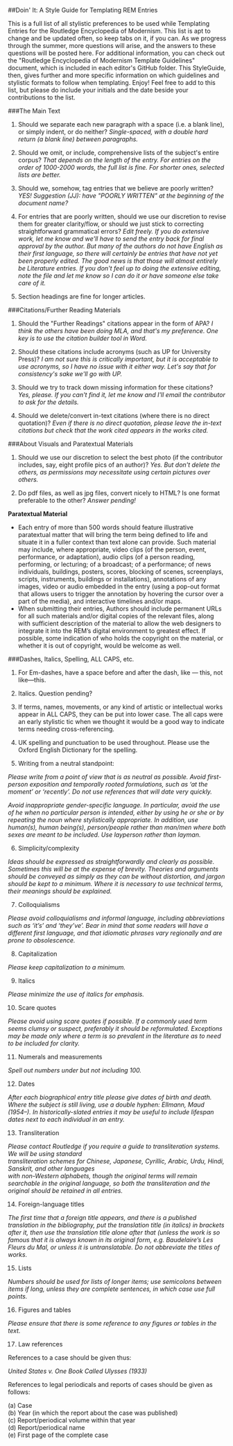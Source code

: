 ##Doin' It: A Style Guide for Templating REM Entries 

This is a full list of all stylistic preferences to be used while Templating Entries for the Routledge Encyclopedia of Modernism. This list is apt to change and be updated often, so keep tabs on it, if you can. As we progress through the summer, more questions will arise, and the answers to these questions will be posted here. For additional information, you can check out the "Routledge Encyclopedia of Modernism Template Guidelines" document, which is included in each editor's GitHub folder. This StyleGuide, then, gives further and more specific information on which guidelines and stylistic formats to follow when templating. Enjoy! Feel free to add to this list, but please do include your initials and the date beside your contributions to the list. 

###The Main Text



1) Should we separate each new paragraph with a space (i.e. a blank line), or simply indent, or do neither? 
*Single-spaced, with a double hard return (a blank line) between paragraphs.*

2) Should we omit, or include, comprehensive lists of the subject's entire corpus? 
*That depends on the length of the entry. For entries on the order of 1000-2000 words, the full list is fine. For shorter ones, selected lists are better.*

3) Should we, somehow, tag entries that we believe are poorly written? 
*YES! Suggestion (JJ): have "POORLY WRITTEN" at the beginning of the document name?*

4) For entries that are poorly written, should we use our discretion to revise them for greater clarity/flow, or should we just stick to correcting straightforward grammatical errors? 
*Edit freely. If you do extensive work, let me know and we'll have to send the entry back for final approval by the author. But many of the authors do not have English as their first language, so there will certainly be entries that have not yet been properly edited. The good news is that those will almost entirely be Literature entries. If you don't feel up to doing the extensive editing, note the file and let me know so I can do it or have someone else take care of it.*

5) Section headings are fine for longer articles. 

###Citations/Further Reading Materials

1) Should the "Further Readings" citations appear in the form of APA?
*I think the others have been doing MLA, and that's my preference. One key is to use the citation builder tool in Word.*

2) Should these citations include acronyms (such as UP for University Press)? 
*I am not sure this is critically important, but it is acceptable to use acronyms, so I have no issue with it either way. Let's say that for consistency's sake we'll go with UP.*

3) Should we try to track down missing information for these citations?
*Yes, please. If you can't find it, let me know and I'll email the contributor to ask for the details.*

4) Should we delete/convert in-text citations (where there is no direct quotation)?
*Even if there is no direct quotation, please leave the in-text citations but check that the work cited appears in the works cited.*


###About Visuals and Paratextual Materials

1) Should we use our discretion to select the best photo (if the contributor includes, say, eight profile pics of an author)?
*Yes. But don't delete the others, as permissions may necessitate using certain pictures over others.*

2) Do pdf files, as well as jpg files, convert nicely to HTML? Is one format preferable to the other? 
*Answer pending!*

**Paratextual	Material**
* Each	entry	of	more	than	500	words	should	feature	illustrative	paratextual	matter	that	will	bring	the	term being defined	to	life	and	situate	it	in	a	fuller	context	than	text	alone	can	provide.	Such	material	may	include, where	appropriate,	video	clips	(of	the	person,	event,	performance,	or	adaptation), audio	clips	(of	a	person	reading, performing,	or	lecturing;	of	a	broadcast;	of	a	performance;	of	news	individuals, buildings,	posters,	scores,	blocking	of	scenes,	screenplays,	scripts,	instruments,	buildings	or installations),	annotations	of	any	images,	video	or	audio	embedded	in	the	entry	(using	a pop-out	format	that	allows users	to	trigger	the	annotation	by	hovering	the	cursor	over	a	part	of	the media),	and	interactive	timelines	and/or	maps.	
* When	submitting	their	entries,	Authors	should	include	permanent	URLs	for	all	such	materials	and/or	digital	copies of	the	relevant	files,	along	with	sufficient	description	of	the	material	to	allow	the	web designers	to	integrate	it	into		 the	REM’s	digital	environment	to	greatest	effect.	If	possible,	some indication	of	who	holds	the	copyright	on the material,	or	whether	it	is	out	of	copyright,	would	be	welcome	as	well.		


###Dashes, Italics, Spelling, ALL CAPS, etc.

1) For Em-dashes, have a space before and after the dash, like — this, not like—this. 

2) Italics. Question pending?

3) If terms, names, movements, or any kind of artistic or intellectual works appear in ALL CAPS, they can be put into lower case. The all caps were an early stylistic tic when we thought it would be a good way to indicate terms needing cross-referencing. 

4) UK	spelling	and	punctuation	to	be	used	throughout.	Please	use	the	Oxford	English	Dictionary	for	the	spelling. 

5) Writing	from	a	neutral	standpoint:

*Please write	from	a	point	of	view	that	is	as	neutral	as	possible.	Avoid	first-person	exposition	and	temporally rooted	formulations,	such	as	‘at	the	moment’	or	‘recently’.	Do	not	use	references	that	will	date very quickly.*		
		
*Avoid	inappropriate	gender-specific	language.	In	particular,	avoid	the	use	of	he	when	no	particular	person is intended,	either	by	using	he	or	she	or	by	repeating	the	noun	where	stylistically	appropriate.	In addition,	use human(s),	human	being(s),	person/people	rather	than	man/men	where	both	sexes	are	meant to be included. Use	layperson	rather than	layman.*
		
6) Simplicity/complexity	

*Ideas	should be	expressed	as	straightforwardly	and	clearly	as	possible.	Sometimes	this	will	be	at	the	expense	of brevity.	Theories	and	arguments	should	be	conveyed	as	simply	as	they	can	be	without	distortion,	and	jargon should	be	kept	to	a	minimum.	Where	it	is	necessary	to	use	technical	terms,	their	meanings should be explained.*			
		
7) Colloquialisms		

*Please	avoid	colloquialisms	and	informal	language,	including	abbreviations	such	as	‘it’s’	and	‘they’ve’.	Bear in mind	that	some	readers	will have a	different	first	language,	and	that	idiomatic	phrases	vary regionally and	are prone	to	obsolescence.*
		
8) Capitalization		 

*Please	keep capitalization	to a minimum.*		
		
9) Italics		

*Please	minimize the use	of italics	for	emphasis.*		
		
10) Scare	quotes		

*Please	avoid	using	scare	quotes	if	possible.	If	a	commonly	used	term	seems	clumsy	or	suspect,	preferably it should	be	reformulated.	Exceptions	may	be	made	only	where	a	term	is	so	prevalent	in	the	literature	as	to	need to	be	included	for	clarity.*		
		
11) Numerals	and	measurements		

*Spell	out	numbers	under	but	not	including	100.*		
		
12) Dates		

*After	each	biographical	entry	title	please	give	dates	of	birth	and	death. Where	the	subject	is	still	living,	use	a	double	hyphen:	Ellmann,	Maud	(1954–). In	historically-slated	entries	it	may	be	useful	to	include	lifespan	dates	next	to	each	individual	in	an	entry.*
		
13) Transliteration

*Please	contact	Routledge	if	you	require	a	guide	to	transliteration	systems. We	will	be	using	standard	
transliteration	schemes	for	Chinese,	Japanese,	Cyrillic,	Arabic,	Urdu,	Hindi,	Sanskrit,	and	other	languages	
with	non-Western	alphabets,	though	the	original	terms	will	remain	searchable	in	the	original	language, so	both	the	transliteration	and	the	original	should	be	retained	in	all	entries.* 

14) Foreign-language titles	

*The	first	time	that	a	foreign	title	appears,	and	there	is	a	published	translation	in	the	bibliography,	put	the translation	title	(in	italics)	in	brackets	after	it,	then	use	the	translation	title	alone	after	that	(unless	the	work	is so	famous	that	it	is	always	known	in	its	original	form,	e.g.	Baudelaire’s Les	Fleurs du	Mal, or	unless it	is untranslatable. Do	not	abbreviate the	titles of	works.*		
		
15) Lists		

*Numbers	should	be	used	for	lists	of	longer	items;	use	semicolons	between	items	if	long,	unless	they	are complete	sentences,	in	which	case	use	full	points.*	
		
16) Figures	and	tables		

*Please	ensure	that	there	is	some	reference	to	any	figures	or	tables	in	the	text.*
		
17) Law	references		

References to a case	should be	given	thus:	
							
*United States	v. One Book	Called Ulysses (1933)*		
							
References	to	legal	periodicals	and	reports	of	cases	should	be	given	as	follows:		
		
(a)	Case		
(b)	Year (in	which	the	report	about	the	case	was	published)		
(c)	Report/periodical	volume	within	that	year		
(d)	Report/periodical	name		
(e)	First	page	of	the	complete	case		
							


